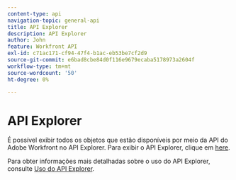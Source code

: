 ```yaml
---
content-type: api
navigation-topic: general-api
title: API Explorer
description: API Explorer
author: John
feature: Workfront API
exl-id: c71ac171-cf94-47f4-b1ac-eb53be7cf2d9
source-git-commit: e6bad8cbe84d0f116e9679ecaba5178973a2604f
workflow-type: tm+mt
source-wordcount: '50'
ht-degree: 0%

---
```



# API Explorer

É possível exibir todos os objetos que estão disponíveis por meio da API do Adobe Workfront no API Explorer. Para exibir o API Explorer, clique em [here](https://one.workfront.com/s/api-explorer).

Para obter informações mais detalhadas sobre o uso do API Explorer, consulte [Uso do API Explorer](../../wf-api/general/using-api-explorer.md).
